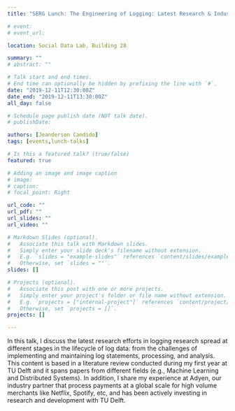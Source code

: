 ```yaml
---
title: "SERG Lunch: The Engineering of Logging: Latest Research & Industry Practices"

# event: 
# event_url: 

location: Social Data Lab, Building 28

summary: ""
# abstract: ""

# Talk start and end times.
# End time can optionally be hidden by prefixing the line with `#`.
date: "2019-12-11T12:30:00Z"
date_end: "2019-12-11T13:30:00Z"
all_day: false

# Schedule page publish date (NOT talk date).
# publishDate:

authors: [Jeanderson Candido]
tags: [events,lunch-talks]

# Is this a featured talk? (true/false)
featured: true

# Adding an image and image caption
# image:
# caption: 
# focal_point: Right

url_code: ""
url_pdf: ""
url_slides: ""
url_video: ""

# Markdown Slides (optional).
#   Associate this talk with Markdown slides.
#   Simply enter your slide deck's filename without extension.
#   E.g. `slides = "example-slides"` references `content/slides/example-slides.md`.
#   Otherwise, set `slides = ""`.
slides: []

# Projects (optional).
#   Associate this post with one or more projects.
#   Simply enter your project's folder or file name without extension.
#   E.g. `projects = ["internal-project"]` references `content/project/deep-learning/index.md`.
#   Otherwise, set `projects = []`.
projects: []

---
```



In this talk, I discuss the latest research efforts in logging research spread at different stages in the lifecycle of log
data: from the challenges of implementing and maintaining log statements, processing, and analysis.
This content is based in a literature review conducted during my first year at TU Delft and it spans papers from different
fields (e.g., Machine Learning and Distributed Systems).
In addition, I share my experience at Adyen, our industry partner that process payments at a global scale for high volume
merchants like Netflix, Spotify, etc, and has been actively investing in research and development with TU Delft.

